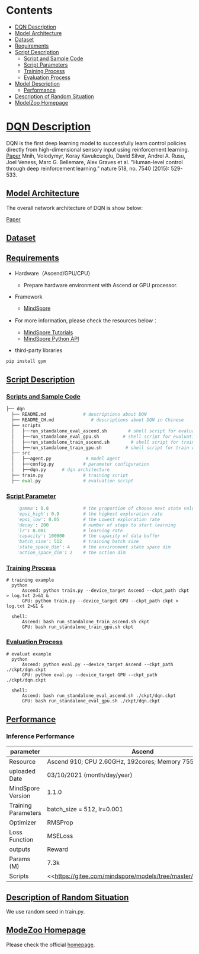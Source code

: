 # Contents

- [DQN Description](#DQN-description)
- [Model Architecture](#model-architecture)
- [Dataset](#dataset)
- [Requirements](#Requirements)
- [Script Description](#script-description)
    - [Script and Sample Code](#script-and-sample-code)
    - [Script Parameters](#script-parameters)
    - [Training Process](#training-process)
    - [Evaluation Process](#evaluation-process)
- [Model Description](#model-description)
    - [Performance](#performance)
- [Description of Random Situation](#description-of-random-situation)
- [ModelZoo Homepage](#modelzoo-homepage)

# [DQN Description](#contents)

DQN is the first deep learning model to successfully learn control policies directly from high-dimensional sensory input using reinforcement learning.
[Paper](https://www.nature.com/articles/nature14236) Mnih, Volodymyr, Koray Kavukcuoglu, David Silver, Andrei A. Rusu, Joel Veness, Marc G. Bellemare, Alex Graves et al. "Human-level control through deep reinforcement learning." nature 518, no. 7540 (2015): 529-533.

## [Model Architecture](#content)

The overall network architecture of DQN is show below:

[Paper](https://www.nature.com/articles/nature14236)

## [Dataset](#content)

## [Requirements](#content)

- Hardware（Ascend/GPU/CPU）
    - Prepare hardware environment with Ascend or GPU processor.
- Framework
    - [MindSpore](https://www.mindspore.cn/install/en)
- For more information, please check the resources below：
    - [MindSpore Tutorials](https://www.mindspore.cn/tutorials/en/master/index.html)
    - [MindSpore Python API](https://www.mindspore.cn/docs/api/en/master/index.html)

- third-party libraries

```bash
pip install gym
```

## [Script Description](#content)

### [Scripts and Sample Code](#contents)

```python
├── dqn
  ├── README.md              # descriptions about DQN
  ├── README_CH.md              # descriptions about DQN in Chinese
  ├── scripts
  │   ├──run_standalone_eval_ascend.sh        # shell script for evaluation with Ascend
  │   ├──run_standalone_eval_gpu.sh         # shell script for evaluation with GPU
  │   ├──run_standalone_train_ascend.sh        # shell script for train with Ascend
  │   ├──run_standalone_train_gpu.sh         # shell script for train with GPU
  ├── src
  │   ├──agent.py             # model agent
  │   ├──config.py           # parameter configuration
  │   ├──dqn.py      # dqn architecture
  ├── train.py               # training script
  ├── eval.py                # evaluation script
```

### [Script Parameter](#content)

```python
    'gamma': 0.8             # the proportion of choose next state value
    'epsi_high': 0.9         # the highest exploration rate
    'epsi_low': 0.05         # the Lowest exploration rate
    'decay': 200             # number of steps to start learning
    'lr': 0.001              # learning rate
    'capacity': 100000       # the capacity of data buffer
    'batch_size': 512        # training batch size
    'state_space_dim': 4     # the environment state space dim
    'action_space_dim': 2    # the action dim
```

### [Training Process](#content)

```shell
# training example
  python
      Ascend: python train.py --device_target Ascend --ckpt_path ckpt > log.txt 2>&1 &  
      GPU: python train.py --device_target GPU --ckpt_path ckpt > log.txt 2>&1 &  

  shell:
      Ascend: bash run_standalone_train_ascend.sh ckpt
      GPU: bash run_standalone_train_gpu.sh ckpt
```

### [Evaluation Process](#content)

```shell
# evaluat example
  python
      Ascend: python eval.py --device_target Ascend --ckpt_path ./ckpt/dqn.ckpt
      GPU: python eval.py --device_target GPU --ckpt_path ./ckpt/dqn.ckpt

  shell:
      Ascend: bash run_standalone_eval_ascend.sh ./ckpt/dqn.ckpt
      GPU: bash run_standalone_eval_gpu.sh ./ckpt/dqn.ckpt
```

## [Performance](#content)

### Inference Performance

| parameter                 | Ascend                                                          |GPU             |
| -------------------------- | ------------------------------------------------------- | ----------------------------------------------------------- |
| Resource                   | Ascend 910; CPU 2.60GHz, 192cores; Memory 755G; OS Euler2.8  |GPU             |
| uploaded Date              | 03/10/2021 (month/day/year)                                 | 07/28/2021 (month/day/year)                   |
| MindSpore Version          | 1.1.0                                                    | 1.2.0                                                       |
| Training Parameters        | batch_size = 512, lr=0.001                                  | batch_size = 32, lr=0.01                                  |
| Optimizer                  | RMSProp                                        |Adam                                      |
| Loss Function              | MSELoss                                        |MSELoss                                                     |
| outputs                    | Reward                                                 | Reward                                                 |
| Params (M)                 | 7.3k                                                       | 7.3k                                                       |
| Scripts                    | <<<https://gitee.com/mindspore/models/tree/master/official/rl/dqn>>> | https://gitee.com/mindspore/models/tree/master/official/rl/dqn |

## [Description of Random Situation](#content)

We use random seed in train.py.

## [ModeZoo Homepage](#contents)  

Please check the official [homepage](https://gitee.com/mindspore/models).
